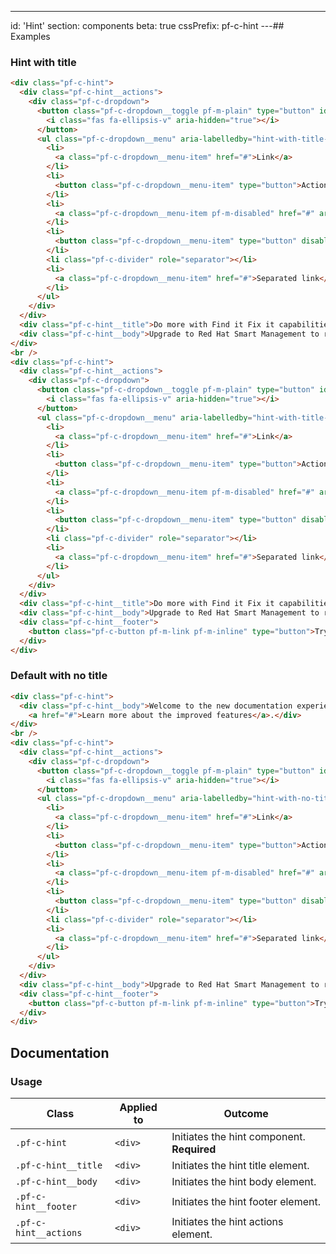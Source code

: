 ---
id: 'Hint'
section: components
beta: true
cssPrefix: pf-c-hint
---## Examples

### Hint with title

```html
<div class="pf-c-hint">
  <div class="pf-c-hint__actions">
    <div class="pf-c-dropdown">
      <button class="pf-c-dropdown__toggle pf-m-plain" type="button" id="hint-with-title-dropdown-kebab-button" aria-expanded="false" aria-label="Actions">
        <i class="fas fa-ellipsis-v" aria-hidden="true"></i>
      </button>
      <ul class="pf-c-dropdown__menu" aria-labelledby="hint-with-title-dropdown-kebab-button" hidden>
        <li>
          <a class="pf-c-dropdown__menu-item" href="#">Link</a>
        </li>
        <li>
          <button class="pf-c-dropdown__menu-item" type="button">Action</button>
        </li>
        <li>
          <a class="pf-c-dropdown__menu-item pf-m-disabled" href="#" aria-disabled="true" tabindex="-1">Disabled link</a>
        </li>
        <li>
          <button class="pf-c-dropdown__menu-item" type="button" disabled>Disabled action</button>
        </li>
        <li class="pf-c-divider" role="separator"></li>
        <li>
          <a class="pf-c-dropdown__menu-item" href="#">Separated link</a>
        </li>
      </ul>
    </div>
  </div>
  <div class="pf-c-hint__title">Do more with Find it Fix it capabilities</div>
  <div class="pf-c-hint__body">Upgrade to Red Hat Smart Management to remediate all your systems across regions and geographies.</div>
</div>
<br />
<div class="pf-c-hint">
  <div class="pf-c-hint__actions">
    <div class="pf-c-dropdown">
      <button class="pf-c-dropdown__toggle pf-m-plain" type="button" id="hint-with-title-with-footer-dropdown-kebab-button" aria-expanded="false" aria-label="Actions">
        <i class="fas fa-ellipsis-v" aria-hidden="true"></i>
      </button>
      <ul class="pf-c-dropdown__menu" aria-labelledby="hint-with-title-with-footer-dropdown-kebab-button" hidden>
        <li>
          <a class="pf-c-dropdown__menu-item" href="#">Link</a>
        </li>
        <li>
          <button class="pf-c-dropdown__menu-item" type="button">Action</button>
        </li>
        <li>
          <a class="pf-c-dropdown__menu-item pf-m-disabled" href="#" aria-disabled="true" tabindex="-1">Disabled link</a>
        </li>
        <li>
          <button class="pf-c-dropdown__menu-item" type="button" disabled>Disabled action</button>
        </li>
        <li class="pf-c-divider" role="separator"></li>
        <li>
          <a class="pf-c-dropdown__menu-item" href="#">Separated link</a>
        </li>
      </ul>
    </div>
  </div>
  <div class="pf-c-hint__title">Do more with Find it Fix it capabilities</div>
  <div class="pf-c-hint__body">Upgrade to Red Hat Smart Management to remediate all your systems across regions and geographies.</div>
  <div class="pf-c-hint__footer">
    <button class="pf-c-button pf-m-link pf-m-inline" type="button">Try it for 90 days</button>
  </div>
</div>
```

### Default with no title

```html
<div class="pf-c-hint">
  <div class="pf-c-hint__body">Welcome to the new documentation experience.
    <a href="#">Learn more about the improved features</a>.</div>
</div>
<br />
<div class="pf-c-hint">
  <div class="pf-c-hint__actions">
    <div class="pf-c-dropdown">
      <button class="pf-c-dropdown__toggle pf-m-plain" type="button" id="hint-with-no-title-dropdown-kebab-button" aria-expanded="false" aria-label="Actions">
        <i class="fas fa-ellipsis-v" aria-hidden="true"></i>
      </button>
      <ul class="pf-c-dropdown__menu" aria-labelledby="hint-with-no-title-dropdown-kebab-button" hidden>
        <li>
          <a class="pf-c-dropdown__menu-item" href="#">Link</a>
        </li>
        <li>
          <button class="pf-c-dropdown__menu-item" type="button">Action</button>
        </li>
        <li>
          <a class="pf-c-dropdown__menu-item pf-m-disabled" href="#" aria-disabled="true" tabindex="-1">Disabled link</a>
        </li>
        <li>
          <button class="pf-c-dropdown__menu-item" type="button" disabled>Disabled action</button>
        </li>
        <li class="pf-c-divider" role="separator"></li>
        <li>
          <a class="pf-c-dropdown__menu-item" href="#">Separated link</a>
        </li>
      </ul>
    </div>
  </div>
  <div class="pf-c-hint__body">Upgrade to Red Hat Smart Management to remediate all your systems across regions and geographies.</div>
  <div class="pf-c-hint__footer">
    <button class="pf-c-button pf-m-link pf-m-inline" type="button">Try it for 90 days</button>
  </div>
</div>
```

## Documentation

### Usage

| Class                 | Applied to | Outcome                                    |
| --------------------- | ---------- | ------------------------------------------ |
| `.pf-c-hint`          | `<div>`    | Initiates the hint component. **Required** |
| `.pf-c-hint__title`   | `<div>`    | Initiates the hint title element.          |
| `.pf-c-hint__body`    | `<div>`    | Initiates the hint body element.           |
| `.pf-c-hint__footer`  | `<div>`    | Initiates the hint footer element.         |
| `.pf-c-hint__actions` | `<div>`    | Initiates the hint actions element.        |
